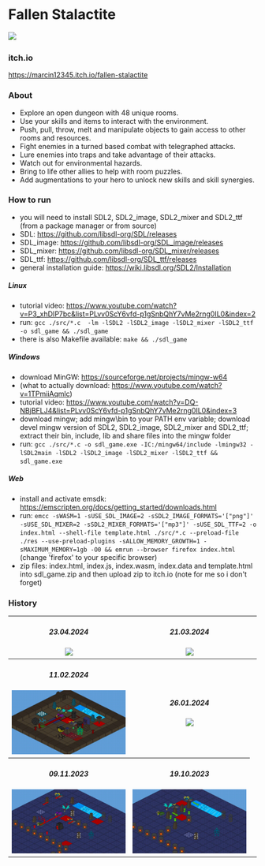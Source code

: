 
# Fallen Stalactite

<img src="./logo.png" width="400"/>

### itch.io
https://marcin12345.itch.io/fallen-stalactite

### About
- Explore an open dungeon with 48 unique rooms.
- Use your skills and items to interact with the environment.
- Push, pull, throw, melt and manipulate objects to gain access to other rooms and resources.
- Fight enemies in a turned based combat with telegraphed attacks.
- Lure enemies into traps and take advantage of their attacks.
- Watch out for environmental hazards.
- Bring to life other allies to help with room puzzles.
- Add augmentations to your hero to unlock new skills and skill synergies.

### How to run
- you will need to install SDL2, SDL2_image, SDL2_mixer and SDL2_ttf (from a package manager or from source)
- SDL:        https://github.com/libsdl-org/SDL/releases
- SDL_image:  https://github.com/libsdl-org/SDL_image/releases
- SDL_mixer:  https://github.com/libsdl-org/SDL_mixer/releases
- SDL_ttf:    https://github.com/libsdl-org/SDL_ttf/releases
- general installation guide: https://wiki.libsdl.org/SDL2/Installation
##### Linux
- tutorial video: https://www.youtube.com/watch?v=P3_xhDIP7bc&list=PLvv0ScY6vfd-p1gSnbQhY7vMe2rng0IL0&index=2
- run: `gcc ./src/*.c  -lm -lSDL2 -lSDL2_image -lSDL2_mixer -lSDL2_ttf -o sdl_game && ./sdl_game`
- there is also Makefile available: `make && ./sdl_game`
##### Windows
- download MinGW: https://sourceforge.net/projects/mingw-w64
- (what to actually download: https://www.youtube.com/watch?v=1TPmiiAqmlc)
- tutorial video: https://www.youtube.com/watch?v=DQ-NBjBFLJ4&list=PLvv0ScY6vfd-p1gSnbQhY7vMe2rng0IL0&index=3
- download mingw; add mingw\bin to your PATH env variable; download devel mingw version of SDL2, SDL2_image, SDL2_mixer and SDL2_ttf; extract their bin, include, lib and share files into the mingw folder
- run: `gcc ./src/*.c -o sdl_game.exe -IC:/mingw64/include -lmingw32 -lSDL2main -lSDL2 -lSDL2_image -lSDL2_mixer -lSDL2_ttf && sdl_game.exe`
##### Web
- install and activate emsdk: https://emscripten.org/docs/getting_started/downloads.html
- run: `emcc -sWASM=1 -sUSE_SDL_IMAGE=2 -sSDL2_IMAGE_FORMATS='["png"]' -sUSE_SDL_MIXER=2 -sSDL2_MIXER_FORMATS='["mp3"]' -sUSE_SDL_TTF=2 -o index.html --shell-file template.html ./src/*.c --preload-file ./res --use-preload-plugins -sALLOW_MEMORY_GROWTH=1 -sMAXIMUM_MEMORY=1gb -O0 && emrun --browser firefox index.html` (change 'firefox' to your specific browser)
- zip files: index.html, index.js, index.wasm, index.data and template.html into sdl_game.zip and then upload zip to itch.io (note for me so i don't forget)

### History

<p float="center">
  <table>
    <tr>
      <th>
        <h5>23.04.2024</h5>
        <img src="./doc/23-04-24.gif" />
      </th>
      <th>
        <h5>21.03.2024</h5>
        <img src="./doc/21-03-24.gif" />
      </th>
    </tr>
    <tr>
      <th>
        <h5>11.02.2024</h5>
        <img src="./doc/11-02-24.gif" />
      </th>
      <th>
        <h5>26.01.2024</h5>
        <img src="./doc/26-01-24.gif" />
      <th>
    </tr>
    <tr>
      <th>
        <h5>09.11.2023</h5>
        <img src="./doc/09-11-23.gif" />
      </th>
      <th>
        <h5>19.10.2023</h5>
        <img src="./doc/19-10-23.gif" /> 
      </th>
    </tr>
  </table>
</p>
